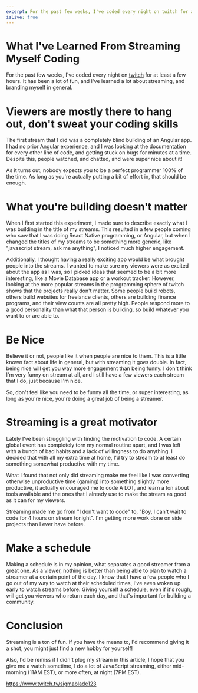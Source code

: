 ```yaml
---
excerpt: For the past few weeks, I've coded every night on twitch for at least a few hours. It has been a lot of fun, and I've learned a lot about streaming, and branding myself in general.
isLive: true
---
```

# What I've Learned From Streaming Myself Coding
For the past few weeks, I've coded every night on [twitch](https://www.twitch.tv/sigmablade123) for at least a few hours. It has been a lot of fun, and I've learned a lot about streaming, and branding myself in general.

# Viewers are mostly there to hang out, don't sweat your coding skills

The first stream that I did was a completely blind building of an Angular app. I had no prior Angular experience, and I was looking at the documentation for every other line of code, and getting stuck on bugs for minutes at a time. Despite this, people watched, and chatted, and were super nice about it! 

As it turns out, nobody expects you to be a perfect programmer 100% of the time. As long as you're actually putting a bit of effort in, that should be enough. 

# What you're building doesn't matter

When I first started this experiment, I made sure to describe exactly what I was building in the title of my streams. This resulted in a few people coming who saw that I was doing React Native programming, or Angular, but when I changed the titles of my streams to be something more generic, like "javascript stream, ask me anything", I noticed much higher engagement. 

Additionally, I thought having a really exciting app would be what brought people into the streams. I wanted to make sure my viewers were as excited about the app as I was, so I picked ideas that seemed to be a bit more interesting, like a Movie Database app or a workout tracker. However, looking at the more popular streams in the programming sphere of twitch shows that the projects really don't matter. Some people build robots, others build websites for freelance clients, others are building finance programs, and their view counts are all pretty high. People respond more to a good personality than what that person is building, so build whatever you want to or are able to. 

# Be Nice

Believe it or not, people like it when people are nice to them. This is a little known fact about life in general, but with streaming it goes double. In fact, being nice will get you way more engagement than being funny. I don't think I'm very funny on stream at all, and I still have a few viewers each stream that I do, just because I'm nice. 

So, don't feel like you need to be funny all the time, or super interesting, as long as you're nice, you're doing a great job of being a streamer.

# Streaming is a great motivator

Lately I've been struggling with finding the motivation to code. A certain global event has completely torn my normal routine apart, and I was left with a bunch of bad habits and a lack of willingness to do anything. I decided that with all my extra time at home, I'd try to stream to at least do something somewhat productive with my time.

What I found that not only did streaming make me feel like I was converting otherwise unproductive time (gaming) into something slightly more productive, it actually encouraged me to code A LOT, and learn a ton about tools available and the ones that I already use to make the stream as good as it can for my viewers. 

Streaming made me go from "I don't want to code" to, "Boy, I can't wait to code for 4 hours on stream tonight". I'm getting more work done on side projects than I ever have before. 

# Make a schedule

Making a schedule is in my opinion, what separates a good streamer from a great one. As a viewer, nothing is better than being able to plan to watch a streamer at a certain point of the day. I know that I have a few people who I go out of my way to watch at their scheduled times, I've even woken up early to watch streams before. Giving yourself a schedule, even if it's rough, will get you viewers who return each day, and that's important for building a community. 

# Conclusion

Streaming is a ton of fun. If you have the means to, I'd recommend giving it a shot, you might just find a new hobby for yourself!

Also, I'd be remiss if I didn't plug my stream in this article, I hope that you give me a watch sometime, I do a lot of JavaScript streaming, either mid-morning (11AM EST), or more often, at night (7PM EST). 

https://www.twitch.tv/sigmablade123 
